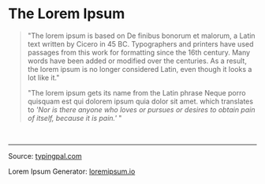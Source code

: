 # The Lorem Ipsum

> "The lorem ipsum is based on De finibus bonorum et malorum, a Latin text written by Cicero in 45 BC. 
Typographers and printers have used passages from this work for formatting since the 16th century. 
Many words have been added or modified over the centuries. 
As a result, the lorem ipsum is no longer considered Latin, even though it looks a lot like it."
>
> "The lorem ipsum gets its name from the Latin phrase Neque porro quisquam est qui dolorem ipsum quia dolor sit amet. 
which translates to *'Nor is there anyone who loves or pursues or desires to obtain pain of itself, because it is pain.'* "

<br>

---

Source: [typingpal.com](https://www.typingpal.com/en/blog/lorem-ipsum-the-ultimate-placeholder-text#:~:text=The%20lorem%20ipsum%20is%20based,or%20modified%20over%20the%20centuries.)

Lorem Ipsum Generator: [loremipsum.io](https://loremipsum.io/)
